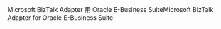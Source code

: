 <span data-ttu-id="9140c-101">Microsoft BizTalk Adapter 用 Oracle E-Business Suite</span><span class="sxs-lookup"><span data-stu-id="9140c-101">Microsoft BizTalk Adapter for Oracle E-Business Suite</span></span>
